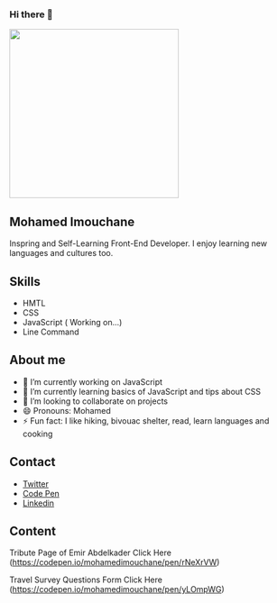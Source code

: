 ### Hi there 👋

<img src="https://www.canva.com/design/DAEVUEDMeq8/fMXt1GF8s-u_nE7yNqtIrQ/edit" width=300>

## Mohamed Imouchane
Inspring and Self-Learning Front-End Developer. I enjoy learning new languages and cultures too.

## Skills
* HMTL
* CSS
* JavaScript ( Working on...)
* Line Command

## About me
 

- 🔭 I’m currently working on JavaScript
- 🌱 I’m currently learning basics of JavaScript and tips about CSS
- 👯 I’m looking to collaborate on projects
- 😄 Pronouns: Mohamed
- ⚡ Fun fact: I like hiking, bivouac shelter, read, learn languages and cooking


## Contact

* <a href="https://twitter.com/MohamedImoucha1">Twitter</a>
* <a href="https://codepen.io/mohamedimouchane">Code Pen</a>
* <a href="https://www.linkedin.com/in/mohamed-imouchane/">Linkedin</a>

## Content

Tribute Page of Emir Abdelkader 
Click Here (https://codepen.io/mohamedimouchane/pen/rNeXrVW)

Travel Survey Questions Form
Click Here (https://codepen.io/mohamedimouchane/pen/yLOmpWG)
